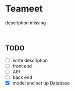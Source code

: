 # Teameet

description missing

<br>

## TODO
* [ ] write description
* [ ] front end
* [ ] API
* [ ] back end
* [X] model and set up Database